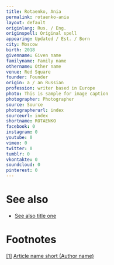 ```yaml
---
title: Rotaenko, Ania
permalink: rotaenko-ania
layout: default
originlang: Rus. / Eng.
originspell: Original spell
appearing: Updated / Est. / Born
city: Moscow
birth: 2018
givenname: Given name
familyname: Family name
othername: Other name
venue: Red Square
founder: Founder
origin: a / an Russian
profession: writer based in Europe
photo: This is sample for image caption
photographer: Photographer
source: Source
photographerurl: index
sourceurl: index
shortname: ROTAENKO
facebook: 0
instagram: 0
youtube: 0
vimeo: 0
twitter: 0
tumblr: 0
vkontakte: 0
soundcloud: 0
pinterest: 0
---
```



# See also

+ [See also title one](page-template)


# Footnotes

[[1]](#a1) <span id="f1"></span> [Article name short (Author name)](http://example.net/article)
